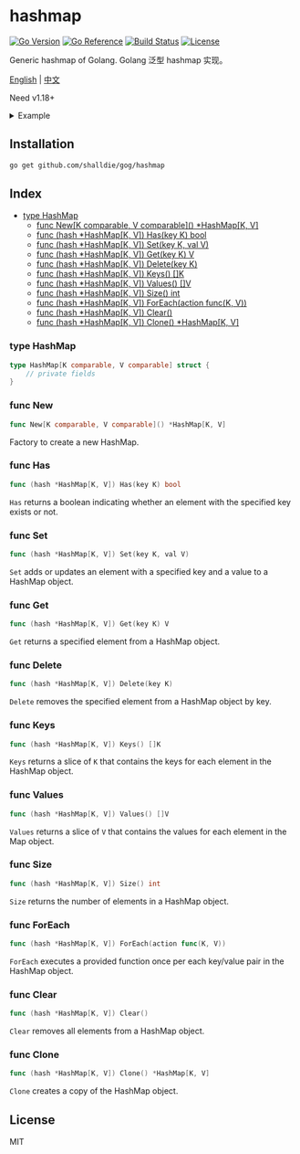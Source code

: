 # hashmap

[![Go Version](https://img.shields.io/github/go-mod/go-version/shalldie/gog?label=go&logo=go&style=flat-square)](https://github.com/shalldie/gog)
[![Go Reference](https://pkg.go.dev/badge/github.com/shalldie/gog.svg)](https://pkg.go.dev/github.com/shalldie/gog)
[![Build Status](https://img.shields.io/github/workflow/status/shalldie/gog/ci?label=test&logo=github&style=flat-square)](https://github.com/shalldie/gog/actions)
[![License](https://img.shields.io/github/license/shalldie/gog?logo=github&style=flat-square)](https://github.com/shalldie/gog)

Generic hashmap of Golang. Golang 泛型 hashmap 实现。

[English](./README.md) | [中文](./README.zh-CN.md)

Need v1.18+

<details><summary>Example</summary>
<p>

```go
{
    hash := hashmap.New[string, string]()
    hash.Set("name", "tom")

	fmt.Println(hash.Get("name")) // "tom"
	fmt.Println(hash.Has("name")) // true
}
```

</p>
</details>

## Installation

```bash
go get github.com/shalldie/gog/hashmap
```

## Index

- [type HashMap](#type-HashMap)
  - [func New\[K comparable, V comparable\]() \*HashMap\[K, V\]](#func-New)
  - [func (hash \*HashMap[K, V]) Has(key K) bool](#func-Has)
  - [func (hash \*HashMap[K, V]) Set(key K, val V)](#func-Set)
  - [func (hash \*HashMap[K, V]) Get(key K) V](#func-Get)
  - [func (hash \*HashMap[K, V]) Delete(key K)](#func-Delete)
  - [func (hash \*HashMap[K, V]) Keys() []K](#func-Keys)
  - [func (hash \*HashMap[K, V]) Values() []V](#func-Values)
  - [func (hash \*HashMap[K, V]) Size() int](#func-Size)
  - [func (hash \*HashMap[K, V]) ForEach(action func(K, V))](#func-ForEach)
  - [func (hash \*HashMap[K, V]) Clear()](#func-Clear)
  - [func (hash \*HashMap[K, V]) Clone() \*HashMap[K, V]](#func-Clone)

### type HashMap

```go
type HashMap[K comparable, V comparable] struct {
	// private fields
}
```

### func New

```go
func New[K comparable, V comparable]() *HashMap[K, V]
```

Factory to create a new HashMap.

### func Has

```go
func (hash *HashMap[K, V]) Has(key K) bool
```

`Has` returns a boolean indicating whether an element with the specified key exists or not.

### func Set

```go
func (hash *HashMap[K, V]) Set(key K, val V)
```

`Set` adds or updates an element with a specified key and a value to a HashMap object.

### func Get

```go
func (hash *HashMap[K, V]) Get(key K) V
```

`Get` returns a specified element from a HashMap object.

### func Delete

```go
func (hash *HashMap[K, V]) Delete(key K)
```

`Delete` removes the specified element from a HashMap object by key.

### func Keys

```go
func (hash *HashMap[K, V]) Keys() []K
```

`Keys` returns a slice of `K` that contains the keys for each element in the HashMap object.

### func Values

```go
func (hash *HashMap[K, V]) Values() []V
```

`Values` returns a slice of `V` that contains the values for each element in the Map object.

### func Size

```go
func (hash *HashMap[K, V]) Size() int
```

`Size` returns the number of elements in a HashMap object.

### func ForEach

```go
func (hash *HashMap[K, V]) ForEach(action func(K, V))
```

`ForEach` executes a provided function once per each key/value pair in the HashMap object.

### func Clear

```go
func (hash *HashMap[K, V]) Clear()
```

`Clear` removes all elements from a HashMap object.

### func Clone

```go
func (hash *HashMap[K, V]) Clone() *HashMap[K, V]
```

`Clone` creates a copy of the HashMap object.

## License

MIT
